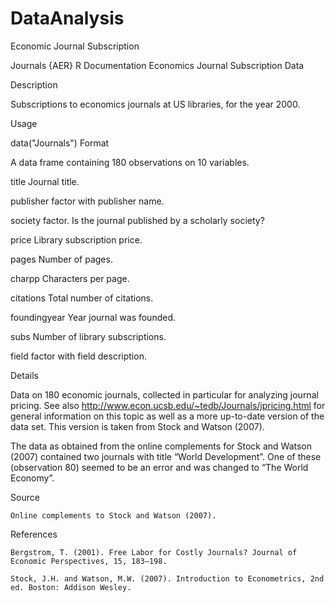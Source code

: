 # DataAnalysis
Economic Journal Subscription

Journals {AER}	R Documentation
Economics Journal Subscription Data

Description

Subscriptions to economics journals at US libraries, for the year 2000.

Usage

data("Journals")
Format

A data frame containing 180 observations on 10 variables.

title
    Journal title.

publisher
    factor with publisher name.

society
    factor. Is the journal published by a scholarly society?

price
    Library subscription price.

pages
    Number of pages.

charpp
    Characters per page.

citations
    Total number of citations.

foundingyear
    Year journal was founded.

subs
    Number of library subscriptions.

field
    factor with field description.

Details

Data on 180 economic journals, collected in particular for analyzing journal pricing. See also http://www.econ.ucsb.edu/~tedb/Journals/jpricing.html for general information on this topic as well as a more up-to-date  version of the data set. This version is taken from Stock and Watson (2007).

The data as obtained from the online complements for Stock and Watson (2007) contained two journals with title “World Development”. One of these (observation 80) seemed to be an error and was changed to “The World Economy”.

Source

    Online complements to Stock and Watson (2007).

References

    Bergstrom, T. (2001). Free Labor for Costly Journals? Journal of Economic Perspectives, 15, 183–198.

    Stock, J.H. and Watson, M.W. (2007). Introduction to Econometrics, 2nd ed. Boston: Addison Wesley.
